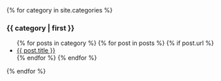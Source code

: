 <div id="articles">
{% for category in site.categories %}
  <h3>{{ category | first }}</h3>
  <ul>
    {% for posts in category %}
      {% for post in posts %}
        {% if post.url %}<li><a href="{{ post.url }}">{{ post.title }}</a></li>
      {% endfor %}
    {% endfor %}
    </ul>
{% endfor %}
</div>
